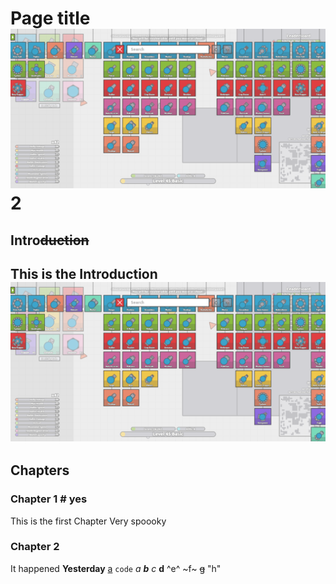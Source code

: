 # Page title ![a](image.png) 2
## Intro~~duction~~
This is the Introduction
![a](image.png)
---
## Chapters
### Chapter 1 # yes
This is the first Chapter
Very spoooky
### Chapter 2
It happened **Yesterday**
[a](google.com)
`code`
*a*
***b***
_c_
__d__
^e^
~f~
~~g~~
"h"
